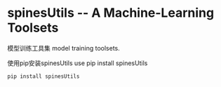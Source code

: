 # spinesUtils -- A Machine-Learning Toolsets

模型训练工具集 model training  toolsets.

使用pip安装spinesUtils use pip install spinesUtils

```python
pip install spinesUtils
```
